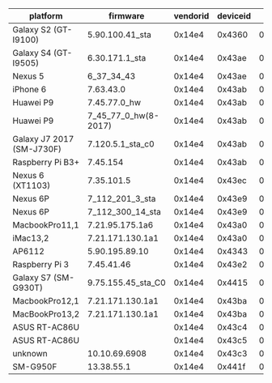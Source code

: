 platform                  | firmware           | vendorid | deviceid | radiorev   | chipnum | chiprev | chippackage | corerev | boardid | boardvendor | boardrev | driverrev | ucoderev   | bus | phytype | phyrev | anarev | nvramrev | phy_cap    |
------------------------- | ------------------ | -------- | -------- | ---------- | ------- | ------- | ----------- | ------- | ------- | ----------- | -------- | --------- | ---------- | --- | ------- | ------ | ------ | -------- | ---------- |
Galaxy S2 (GT-I9100)      | 5.90.100.41_sta    |   0x14e4 |   0x4360 |  0x2066000 |  0x4330 |     0x3 |         0x8 |    0x19 |   0x532 |      0x14e4 |      2.0 | 0x55a6429 |  0x2b90068 | 0x0 |     0x8 |    0x3 |    0x0 |      0x0 |            |
Galaxy S4 (GT-I9505)      | 6.30.171.1_sta     |   0x14e4 |   0x43ae | 0x72069000 |  0x4335 |     0x1 |         0x0 |    0x2c |   0x64b |      0x14e4 |     P500 |   0x61eab |  0x32801b3 | 0x0 |     0xb |    0x5 |    0x0 |      0x0 |            |
Nexus 5                   | 6_37_34_43         |   0x14e4 |   0x43ae | 0x92069000 |  0x4339 |     0x1 |         0x2 |    0x2e |   0x6b6 |      0x14e4 |     P106 | 0x625222b |  0x3570411 | 0x0 |     0xb |    0x6 |    0x0 |        0 |            |
iPhone 6                  | 7.63.43.0          |   0x14e4 |   0x43ab |   0x44030b |  0x4345 |     0x5 |         0x0 |    0x33 |   0x70b |      0x14e4 |     P307 | 0x73f2b00 | 0x249f4e30 | 0x0 |     0xb |    0xd |    0x0 |  0x7d80c |            |
Huawei P9                 | 7.45.77.0_hw       |   0x14e4 |   0x43ab |   0x58030b |  0x4345 |     0x6 |         0x2 |    0x36 |   0x6e4 |      0x14e4 |     P304 | 0x72d4d00 |  0x4130810 | 0x0 |     0xb |   0x14 |    0x0 |  0x79ac5 |            |
Huawei P9                 |7_45_77_0_hw(8-2017)|   0x14e4 |   0x43ab |   0x58030b |  0x4345 |     0x6 |         0x2 |    0x36 |   0x6e4 |      0x14e4 |     P304 | 0x72d4d00 |  0x4130810 | 0x0 |     0xb |   0x14 |    0x0 |  0x79ac5 |            |
Galaxy J7 2017 (SM-J730F) | 7.120.5.1_sta_c0   |   0x14e4 |   0x43ab |   0x58030b |  0x4345 |     0x6 |         0x2 |    0x36 |   0x6e4 |      0x14e4 |     P304 |   0x77805 |  0x4134fbe | 0x0 |     0xb |   0x14 |      ? |        ? |            |
Raspberry Pi B3+          | 7.45.154           |   0x14e4 |   0x43ab |   0x58030b |  0x4345 |     0x6 |         0x2 |    0x36 |   0x726 |      0x14e4 |     P101 | 0x72d9a00 |  0x4130839 | 0x0 |     0xb |   0x14 |    0x0 |  0x79ac5 |            |
Nexus 6 (XT1103)          | 7.35.101.5         |   0x14e4 |   0x43ec |   0x292069 |  0x4356 |     0x2 |         0x2 |    0x30 |   0x732 |      0x14e4 |     P101 | 0x7236505 |  0x3c3013c | 0x0 |     0xb |   0x11 |    0x0 |  0x5b2b4 |            |
Nexus 6P                  | 7_112_201_3_sta    |   0x14e4 |   0x43e9 |   0x2e2069 |  0x4358 |     0x3 |         0x2 |    0x30 |   0x7a1 |      0x14e4 |     P100 | 0x770c903 |  0x3c3013d | 0x0 |     0xb |   0x11 |    0x0 |   500210 |            |
Nexus 6P                  | 7_112_300_14_sta   |   0x14e4 |   0x43e9 |   0x2e2069 |  0x4358 |     0x3 |         0x2 |    0x30 |   0x7a1 |      0x14e4 |     P100 | 0x77012c0 |  0x3c3013d | 0x0 |     0xb |   0x11 |    0x0 |  0x7a1f2 |            |
MacbookPro11,1            | 7.21.95.175.1a6    |   0x14e4 |   0x43a0 |    0x42069 |  0x4360 |     0x3 |         0x0 |    0x2a |   0x112 |      0x106b |     A420 | 0x7155faf |  0x3a9d897 | 0x1 |     0xb |    0x1 |    0x0 |        0 |            |
iMac13,2                  | 7.21.171.130.1a1   |   0x14e4 |   0x43a0 |    0x42069 |  0x4360 |     0x3 |         0x0 |    0x2a |   0x135 |      0x106b |     A405 | 0x715ab82 |  0x3a9cd71 | 0x1 |     0xb |    0x1 |    0x0 |        0 |            |
AP6112                    | 5.90.195.89.10     |   0x14e4 |   0x4343 |  0x2064000 |  0xa962 |     0x1 |         0x9 |    0x19 |   0x5a0 |      0x14e4 |     P202 | 0x55a7d5f |  0x2f50001 | 0x0 |     0x8 |    0x3 |    0x0 |      0x0 |            |
Raspberry Pi 3            | 7.45.41.46         |   0x14e4 |   0x43e2 |   0x3da000 |  0xa9a6 |     0x1 |         0x4 |    0x27 |   0x726 |      0x14e4 |     P101 | 0x72d292e |  0x413080c | 0x0 |     0xc |    0x0 |    0x0 |      0x0 |            |
Galaxy S7 (SM-G930T)      | 9.75.155.45_sta_C0 |   0x14e4 |   0x4415 |   0x1903eb |  0xaa4c |     0x0 |         0x0 |    0x3b |   0x7c5 |      0x14e4 |     P101 |   0x94b9b |  0x4240810 | 0x0 |     0xb |   0x18 |    0x0 |  0x7f9e9 |            |
MacbookPro12,1            | 7.21.171.130.1a1   |   0x14e4 |   0x43ba |    0x72069 |  0xaa52 |     0x1 |         0x0 |    0x31 |   0x133 |      0x106b |     P318 | 0x715ab82 |  0x3a9cd71 | 0x1 |     0xb |   0x12 |    0x0 |        0 |            |
MacBookPro13,2            | 7.21.171.130.1a1   |   0x14e4 |   0x43ba |    0xd2069 |  0xaa52 |     0x2 |         0x1 |    0x31 |   0x157 |      0x106b |     P108 | 0x715ab82 |  0x3a9cd71 | 0x1 |     0xb |   0x12 |    0x0 |        0 |            |
ASUS RT-AC86U             |                    |   0x14e4 |   0x43c4 |   0x2103eb |  0xaa92 |     0x4 |         0x0 |    0x41 |   0x797 |      0x14e4 |     P102 | 0xa0a7a14 |        0x0 | 0x0 |     0xb |   0x21 |    0x0 |        0 | 0x00003e3f |
ASUS RT-AC86U             |                    |   0x14e4 |   0x43c5 |   0x2103eb |  0xaa90 |     0x4 |         0x0 |    0x41 |   0x798 |      0x14e4 |     P102 | 0xa0a7a14 |        0x0 | 0x0 |     0xb |   0x21 |    0x0 |        0 | 0x00003ebf |
unknown                   | 10.10.69.6908      |   0x14e4 |   0x43c3 |   0x2103eb |  0x4366 |     0x4 |         0x4 |    0x41 |  0x86fb |      0x1043 |     P143 | 0xa0a451a |  0x4310243 | 0x0 |     0xb |   0x21 |    0x0 |      0x0 |            |
SM-G950F                  | 13.38.55.1         |   0x14e4 |   0x441f |    0xa045a |  0x4361 |     0x3 |         0x0 |    0x3d |   0x837 |      0x14e4 |     P101 |       0x0 |  0x49d07e3 | 0x0 |     0xb |   0x28 |    0x0 |  0x7b9ab |            |
